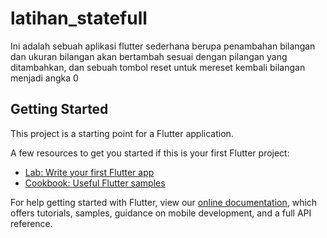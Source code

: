 # latihan_statefull

Ini adalah sebuah aplikasi flutter sederhana berupa penambahan bilangan dan ukuran bilangan akan bertambah sesuai dengan pilangan yang ditambahkan, dan sebuah tombol reset untuk mereset kembali bilangan menjadi angka 0

## Getting Started

This project is a starting point for a Flutter application.

A few resources to get you started if this is your first Flutter project:

- [Lab: Write your first Flutter app](https://flutter.dev/docs/get-started/codelab)
- [Cookbook: Useful Flutter samples](https://flutter.dev/docs/cookbook)

For help getting started with Flutter, view our
[online documentation](https://flutter.dev/docs), which offers tutorials,
samples, guidance on mobile development, and a full API reference.

